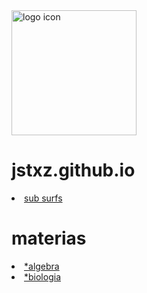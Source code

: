 <img src="https://upload.wikimedia.org/wikipedia/commons/8/85/Smiley.svg"  alt="logo icon" style="height: 200px; width:200px;"/>

# jstxz.github.io 



 <li class="masthead__menu-item">
     <a href="subwaysurfers.html" target="_blank" rel="noopener noreferrer">sub surfs</a>
    </li>








































# materias

 <li class="masthead__menu-item">
     <a href="materias/algebra.html" target="_blank" rel="noopener noreferrer">*algebra</a>
    </li>

<li class="masthead__menu-item">
     <a href="materias/biologia.html" target="_blank" rel="noopener noreferrer">*biologia</a>
    </li>